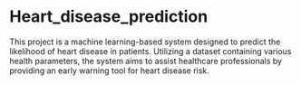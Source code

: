 # Heart_disease_prediction
This project is a machine learning-based system designed to predict the likelihood of heart disease in patients. Utilizing a dataset containing various health parameters, the system aims to assist healthcare professionals by providing an early warning tool for heart disease risk.
